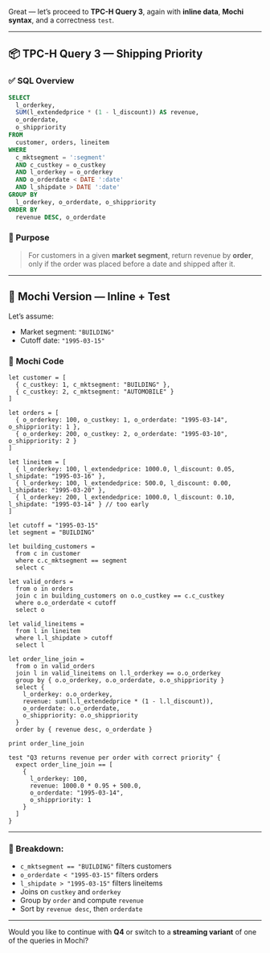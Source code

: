 Great — let’s proceed to **TPC-H Query 3**, again with **inline data**, **Mochi syntax**, and a correctness `test`.

---

## 📦 TPC-H Query 3 — Shipping Priority

### ✅ **SQL Overview**

```sql
SELECT
  l_orderkey,
  SUM(l_extendedprice * (1 - l_discount)) AS revenue,
  o_orderdate,
  o_shippriority
FROM
  customer, orders, lineitem
WHERE
  c_mktsegment = ':segment'
  AND c_custkey = o_custkey
  AND l_orderkey = o_orderkey
  AND o_orderdate < DATE ':date'
  AND l_shipdate > DATE ':date'
GROUP BY
  l_orderkey, o_orderdate, o_shippriority
ORDER BY
  revenue DESC, o_orderdate
```

### 🧠 Purpose

> For customers in a given **market segment**, return revenue by **order**, only if the order was placed before a date and shipped after it.

---

## 🦊 Mochi Version — Inline + Test

Let’s assume:

* Market segment: `"BUILDING"`
* Cutoff date: `"1995-03-15"`

### 🧾 **Mochi Code**

```mochi
let customer = [
  { c_custkey: 1, c_mktsegment: "BUILDING" },
  { c_custkey: 2, c_mktsegment: "AUTOMOBILE" }
]

let orders = [
  { o_orderkey: 100, o_custkey: 1, o_orderdate: "1995-03-14", o_shippriority: 1 },
  { o_orderkey: 200, o_custkey: 2, o_orderdate: "1995-03-10", o_shippriority: 2 }
]

let lineitem = [
  { l_orderkey: 100, l_extendedprice: 1000.0, l_discount: 0.05, l_shipdate: "1995-03-16" },
  { l_orderkey: 100, l_extendedprice: 500.0, l_discount: 0.00, l_shipdate: "1995-03-20" },
  { l_orderkey: 200, l_extendedprice: 1000.0, l_discount: 0.10, l_shipdate: "1995-03-14" } // too early
]

let cutoff = "1995-03-15"
let segment = "BUILDING"

let building_customers =
  from c in customer
  where c.c_mktsegment == segment
  select c

let valid_orders =
  from o in orders
  join c in building_customers on o.o_custkey == c.c_custkey
  where o.o_orderdate < cutoff
  select o

let valid_lineitems =
  from l in lineitem
  where l.l_shipdate > cutoff
  select l

let order_line_join =
  from o in valid_orders
  join l in valid_lineitems on l.l_orderkey == o.o_orderkey
  group by { o.o_orderkey, o.o_orderdate, o.o_shippriority }
  select {
    l_orderkey: o.o_orderkey,
    revenue: sum(l.l_extendedprice * (1 - l.l_discount)),
    o_orderdate: o.o_orderdate,
    o_shippriority: o.o_shippriority
  }
  order by { revenue desc, o_orderdate }

print order_line_join

test "Q3 returns revenue per order with correct priority" {
  expect order_line_join == [
    {
      l_orderkey: 100,
      revenue: 1000.0 * 0.95 + 500.0,
      o_orderdate: "1995-03-14",
      o_shippriority: 1
    }
  ]
}
```

---

### 🧠 Breakdown:

* `c_mktsegment == "BUILDING"` filters customers
* `o_orderdate < "1995-03-15"` filters orders
* `l_shipdate > "1995-03-15"` filters lineitems
* Joins on `custkey` and `orderkey`
* Group by `order` and compute `revenue`
* Sort by `revenue desc`, then `orderdate`

---

Would you like to continue with **Q4** or switch to a **streaming variant** of one of the queries in Mochi?
